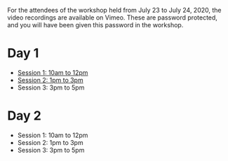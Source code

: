 For the attendees of the workshop held from July 23 to July 24, 2020, the video recordings are available on Vimeo.
These are password protected, and you will have been given this password in the workshop.

# Day 1

* [Session 1: 10am to 12pm](https://vimeo.com/440971755)
* [Session 2: 1pm to 3pm](https://vimeo.com/441025980)
* Session 3: 3pm to 5pm

# Day 2

* Session 1: 10am to 12pm
* Session 2: 1pm to 3pm
* Session 3: 3pm to 5pm

